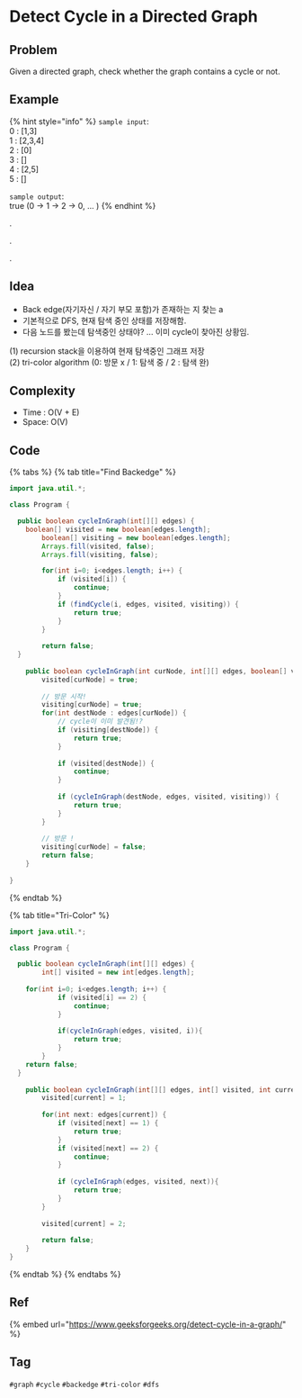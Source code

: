 # Detect Cycle in a Directed Graph

## Problem

Given a directed graph, check whether the graph contains a cycle or not.

## Example

{% hint style="info" %}
`sample input`:   
0 : \[1,3\]  
1 : \[2,3,4\]  
2 : \[0\]  
3 : \[\]  
4 : \[2,5\]  
5 : \[\]

`sample output`:   
true \(0 -&gt; 1 -&gt; 2 -&gt; 0, ... \)
{% endhint %}

.

.

.



## Idea

* Back edge\(자기자신 / 자기 부모 포함\)가 존재하는 지 찾는 a
* 기본적으로 DFS, 현재 탐색 중인 상태를 저장해함.
* 다음 노드를 봤는데 탐색중인 상태야? ... 이미 cycle이 찾아진 상황임.

\(1\) recursion stack을 이용하여 현재 탐색중인 그래프 저장  
\(2\) tri-color algorithm \(0: 방문 x / 1: 탐색 중 / 2 : 탐색 완\)

## Complexity

* Time : O\(V + E\)
* Space: O\(V\)

## Code

{% tabs %}
{% tab title="Find Backedge" %}


```java
import java.util.*;

class Program {

  public boolean cycleInGraph(int[][] edges) {
  	boolean[] visited = new boolean[edges.length];
		boolean[] visiting = new boolean[edges.length];
		Arrays.fill(visited, false);
		Arrays.fill(visiting, false);

		for(int i=0; i<edges.length; i++) {
			if (visited[i]) {
				continue;
			}
			if (findCycle(i, edges, visited, visiting)) {
				return true;
			}
		}
		
		return false;
  }
	
	public boolean cycleInGraph(int curNode, int[][] edges, boolean[] visited, boolean[] visiting) {
		visited[curNode] = true;
		
		// 방문 시작!
		visiting[curNode] = true;
		for(int destNode : edges[curNode]) {
			// cycle이 이미 발견됨!?
			if (visiting[destNode]) {
				return true;
			}
			
			if (visited[destNode]) {
				continue;
			}
			
			if (cycleInGraph(destNode, edges, visited, visiting)) {
				return true;
			}
		}
		
		// 방문 !
		visiting[curNode] = false;
		return false;
	}
	
}

```
{% endtab %}

{% tab title="Tri-Color" %}


```java
import java.util.*;

class Program {

  public boolean cycleInGraph(int[][] edges) {
		int[] visited = new int[edges.length];
		
    for(int i=0; i<edges.length; i++) {
			if (visited[i] == 2) {
				continue;
			}
			
			if(cycleInGraph(edges, visited, i)){
				return true;
			}
		}
    return false;
  }
	
	public boolean cycleInGraph(int[][] edges, int[] visited, int current) {
		visited[current] = 1;
		
		for(int next: edges[current]) {
			if (visited[next] == 1) {
				return true;
			}
			if (visited[next] == 2) {
				continue;
			}
			
			if (cycleInGraph(edges, visited, next)){
				return true;
			}
		}
		
		visited[current] = 2;
		
		return false;
	}
}
```
{% endtab %}
{% endtabs %}

## Ref

{% embed url="https://www.geeksforgeeks.org/detect-cycle-in-a-graph/" %}



## Tag

`#graph` `#cycle` `#backedge` `#tri-color` `#dfs`

